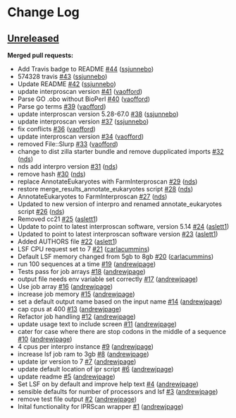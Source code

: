 # Change Log

## [Unreleased](https://github.com/sanger-pathogens/Bio-InterProScanWrapper/tree/HEAD)

**Merged pull requests:**

- Add Travis badge to README [\#44](https://github.com/sanger-pathogens/Bio-InterProScanWrapper/pull/44) ([ssjunnebo](https://github.com/ssjunnebo))
- 574328 travis [\#43](https://github.com/sanger-pathogens/Bio-InterProScanWrapper/pull/43) ([ssjunnebo](https://github.com/ssjunnebo))
- Update README [\#42](https://github.com/sanger-pathogens/Bio-InterProScanWrapper/pull/42) ([ssjunnebo](https://github.com/ssjunnebo))
- update interproscan version [\#41](https://github.com/sanger-pathogens/Bio-InterProScanWrapper/pull/41) ([vaofford](https://github.com/vaofford))
- Parse GO .obo without BioPerl [\#40](https://github.com/sanger-pathogens/Bio-InterProScanWrapper/pull/40) ([vaofford](https://github.com/vaofford))
- Parse go terms [\#39](https://github.com/sanger-pathogens/Bio-InterProScanWrapper/pull/39) ([vaofford](https://github.com/vaofford))
- update interproscan version 5.28-67.0 [\#38](https://github.com/sanger-pathogens/Bio-InterProScanWrapper/pull/38) ([ssjunnebo](https://github.com/ssjunnebo))
- update interproscan version [\#37](https://github.com/sanger-pathogens/Bio-InterProScanWrapper/pull/37) ([ssjunnebo](https://github.com/ssjunnebo))
- fix conflicts [\#36](https://github.com/sanger-pathogens/Bio-InterProScanWrapper/pull/36) ([vaofford](https://github.com/vaofford))
- update interproscan version [\#34](https://github.com/sanger-pathogens/Bio-InterProScanWrapper/pull/34) ([vaofford](https://github.com/vaofford))
- removed File::Slurp [\#33](https://github.com/sanger-pathogens/Bio-InterProScanWrapper/pull/33) ([vaofford](https://github.com/vaofford))
- change to dist zilla starter bundle and remove dupplicated imports [\#32](https://github.com/sanger-pathogens/Bio-InterProScanWrapper/pull/32) ([nds](https://github.com/nds))
- nds add interpro version [\#31](https://github.com/sanger-pathogens/Bio-InterProScanWrapper/pull/31) ([nds](https://github.com/nds))
- remove hash [\#30](https://github.com/sanger-pathogens/Bio-InterProScanWrapper/pull/30) ([nds](https://github.com/nds))
- replace AnnotateEukaryotes with FarmInterproscan [\#29](https://github.com/sanger-pathogens/Bio-InterProScanWrapper/pull/29) ([nds](https://github.com/nds))
- restore merge\_results\_annotate\_eukaryotes script [\#28](https://github.com/sanger-pathogens/Bio-InterProScanWrapper/pull/28) ([nds](https://github.com/nds))
- AnnotateEukaryotes to FarmInterproscan [\#27](https://github.com/sanger-pathogens/Bio-InterProScanWrapper/pull/27) ([nds](https://github.com/nds))
- Updated to new version of interpro and renamed annotate\_eukaryotes script [\#26](https://github.com/sanger-pathogens/Bio-InterProScanWrapper/pull/26) ([nds](https://github.com/nds))
- Removed cc21 [\#25](https://github.com/sanger-pathogens/Bio-InterProScanWrapper/pull/25) ([aslett1](https://github.com/aslett1))
- Update to point to latest interproscan software, version 5.14 [\#24](https://github.com/sanger-pathogens/Bio-InterProScanWrapper/pull/24) ([aslett1](https://github.com/aslett1))
- Updated to point to latest interproscan software version [\#23](https://github.com/sanger-pathogens/Bio-InterProScanWrapper/pull/23) ([aslett1](https://github.com/aslett1))
- Added AUTHORS file [\#22](https://github.com/sanger-pathogens/Bio-InterProScanWrapper/pull/22) ([aslett1](https://github.com/aslett1))
- LSF CPU request set to 7 [\#21](https://github.com/sanger-pathogens/Bio-InterProScanWrapper/pull/21) ([carlacummins](https://github.com/carlacummins))
- Default LSF memory changed from 5gb to 8gb [\#20](https://github.com/sanger-pathogens/Bio-InterProScanWrapper/pull/20) ([carlacummins](https://github.com/carlacummins))
- run 100 sequences at a time [\#19](https://github.com/sanger-pathogens/Bio-InterProScanWrapper/pull/19) ([andrewjpage](https://github.com/andrewjpage))
- Tests pass for job arrays [\#18](https://github.com/sanger-pathogens/Bio-InterProScanWrapper/pull/18) ([andrewjpage](https://github.com/andrewjpage))
- output file needs env variable set correctly [\#17](https://github.com/sanger-pathogens/Bio-InterProScanWrapper/pull/17) ([andrewjpage](https://github.com/andrewjpage))
- Use job array [\#16](https://github.com/sanger-pathogens/Bio-InterProScanWrapper/pull/16) ([andrewjpage](https://github.com/andrewjpage))
- increase job memory [\#15](https://github.com/sanger-pathogens/Bio-InterProScanWrapper/pull/15) ([andrewjpage](https://github.com/andrewjpage))
- set a default output name based on the input name [\#14](https://github.com/sanger-pathogens/Bio-InterProScanWrapper/pull/14) ([andrewjpage](https://github.com/andrewjpage))
- cap cpus at 400 [\#13](https://github.com/sanger-pathogens/Bio-InterProScanWrapper/pull/13) ([andrewjpage](https://github.com/andrewjpage))
- Refactor job handling [\#12](https://github.com/sanger-pathogens/Bio-InterProScanWrapper/pull/12) ([andrewjpage](https://github.com/andrewjpage))
- update usage text to include screen [\#11](https://github.com/sanger-pathogens/Bio-InterProScanWrapper/pull/11) ([andrewjpage](https://github.com/andrewjpage))
- cater for case where there are stop codons in the middle of a sequence [\#10](https://github.com/sanger-pathogens/Bio-InterProScanWrapper/pull/10) ([andrewjpage](https://github.com/andrewjpage))
- 4 cpus per interpro instance [\#9](https://github.com/sanger-pathogens/Bio-InterProScanWrapper/pull/9) ([andrewjpage](https://github.com/andrewjpage))
- increase lsf job ram to 3gb [\#8](https://github.com/sanger-pathogens/Bio-InterProScanWrapper/pull/8) ([andrewjpage](https://github.com/andrewjpage))
- update ipr version to 7 [\#7](https://github.com/sanger-pathogens/Bio-InterProScanWrapper/pull/7) ([andrewjpage](https://github.com/andrewjpage))
- update default location of ipr script [\#6](https://github.com/sanger-pathogens/Bio-InterProScanWrapper/pull/6) ([andrewjpage](https://github.com/andrewjpage))
- update readme [\#5](https://github.com/sanger-pathogens/Bio-InterProScanWrapper/pull/5) ([andrewjpage](https://github.com/andrewjpage))
- Set LSF on by default and improve help text [\#4](https://github.com/sanger-pathogens/Bio-InterProScanWrapper/pull/4) ([andrewjpage](https://github.com/andrewjpage))
- sensible defaults for number of processors and lsf [\#3](https://github.com/sanger-pathogens/Bio-InterProScanWrapper/pull/3) ([andrewjpage](https://github.com/andrewjpage))
- remove test file output [\#2](https://github.com/sanger-pathogens/Bio-InterProScanWrapper/pull/2) ([andrewjpage](https://github.com/andrewjpage))
- Inital functionality for IPRScan wrapper [\#1](https://github.com/sanger-pathogens/Bio-InterProScanWrapper/pull/1) ([andrewjpage](https://github.com/andrewjpage))


